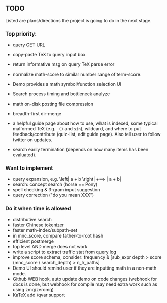 ## TODO
Listed are plans/directions the project is going to do
in the next stage.

### Top priority:
* query GET URL
* copy-paste TeX to query input box.
* return informative msg on query TeX parse error
* normalize math-score to similar number range of term-score.
* Demo provides a math symbol/function selection UI
* Search process timing and bottleneck analyze
* math on-disk posting file compression
* breadth-first dir-merge
* a helpful guide page about how to use, what is indexed, some typical malformed TeX (e.g. `_()` and `sin`), wildcard, and where to put feedback/contribute (quiz-list, edit guide page). Also tell user to follow twitter on updates.

* search earily termination (depends on how many items has been evaluated).

### Want to implement
* query expansion, e.g. \left| a + b \right| +==> | a + b| 
* search: concept search (horse == Pony)
* spell checking & 3-gram input suggestion
* query correction ("do you mean XXX")

### Do it when time is allowed
* distributive search
* faster Chinese tokenizer
* faster math-index/subpath-set
* in mnc\_score, compare father-to-root hash
* efficient postmerge
* top level AND merge does not work
* write a script to extract traffic stat from query log
* improve score schema, consider:
	frequency & [sub\_expr depth > score (mnc\_score / search\_depth) > n\_lr\_paths]
* Demo UI should remind user if they are inputting math in a non-math mode.
* Github WEB hook, auto update demo on code changes (webhook for docs is done, but webhook for compile may need extra work such as using zmq/zeromq)
* KaTeX add \qvar support

